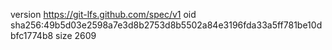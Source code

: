 version https://git-lfs.github.com/spec/v1
oid sha256:49b5d03e2598a7e3d8b2753d8b5502a84e3196fda33a5ff781be10dbfc1774b8
size 2609
